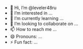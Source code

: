 - 👋 Hi, I’m @leveler48ru
- 👀 I’m interested in ...
- 🌱 I’m currently learning ...
- 💞️ I’m looking to collaborate on ...
- 📫 How to reach me ...
- 😄 Pronouns: ...
- ⚡ Fun fact: ...

<!---
leveler48ru/leveler48ru is a ✨ special ✨ repository because its `README.md` (this file) appears on your GitHub profile.
You can click the Preview link to take a look at your changes.
--->
